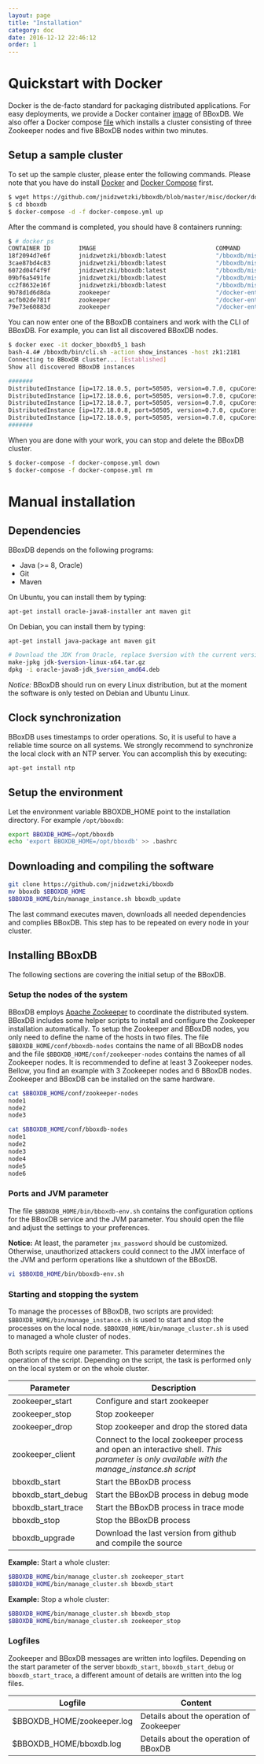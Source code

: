 ```yaml
---
layout: page
title: "Installation"
category: doc
date: 2016-12-12 22:46:12
order: 1
---
```

# Quickstart with Docker
Docker is the de-facto standard for packaging distributed applications. For easy deployments, we provide a Docker container [image](https://hub.docker.com/r/jnidzwetzki/bboxdb/) of BBoxDB. We also offer a Docker compose [file](https://github.com/jnidzwetzki/bboxdb/blob/master/misc/docker/docker-compose.yml) which installs a cluster consisting of three Zookeeper nodes and five BBoxDB nodes within two minutes.

## Setup a sample cluster
To set up the sample cluster, please enter the following commands. Please note that you have do install [Docker](https://docs.docker.com/glossary/?term=Docker) and [Docker Compose](https://docs.docker.com/compose/) first.

```bash
$ wget https://github.com/jnidzwetzki/bboxdb/blob/master/misc/docker/docker-compose.yml
$ cd bboxdb
$ docker-compose -d -f docker-compose.yml up
```

After the command is completed, you should have 8 containers running:


```bash
$ # docker ps
CONTAINER ID        IMAGE                                  COMMAND                  CREATED             STATUS              PORTS                                                NAMES
18f2094d7e6f        jnidzwetzki/bboxdb:latest              "/bboxdb/misc/docker…"   4 minutes ago       Up 4 minutes        0.0.0.0:10081->10085/tcp, 0.0.0.0:50501->50505/tcp   docker_bboxdb1_1
3cae87bd4c83        jnidzwetzki/bboxdb:latest              "/bboxdb/misc/docker…"   4 minutes ago       Up 4 minutes        0.0.0.0:10082->10085/tcp, 0.0.0.0:50502->50505/tcp   docker_bboxdb2_1
6072d04f4f9f        jnidzwetzki/bboxdb:latest              "/bboxdb/misc/docker…"   4 minutes ago       Up 4 minutes        0.0.0.0:10083->10085/tcp, 0.0.0.0:50503->50505/tcp   docker_bboxdb3_1
09bf6a5491fe        jnidzwetzki/bboxdb:latest              "/bboxdb/misc/docker…"   4 minutes ago       Up 4 minutes        0.0.0.0:10084->10085/tcp, 0.0.0.0:50504->50505/tcp   docker_bboxdb4_1
cc2f8632e16f        jnidzwetzki/bboxdb:latest              "/bboxdb/misc/docker…"   4 minutes ago       Up 4 minutes        0.0.0.0:10085->10085/tcp, 0.0.0.0:50505->50505/tcp   docker_bboxdb5_1
9b78d1d6d8da        zookeeper                              "/docker-entrypoint.…"   9 minutes ago       Up 4 minutes        2888/tcp, 0.0.0.0:2181->2181/tcp, 3888/tcp           docker_zk1_1
acfb02de781f        zookeeper                              "/docker-entrypoint.…"   9 minutes ago       Up 4 minutes        2888/tcp, 3888/tcp, 0.0.0.0:2183->2181/tcp           docker_zk3_1
79e73e60883d        zookeeper                              "/docker-entrypoint.…"   9 minutes ago       Up 4 minutes        2888/tcp, 3888/tcp, 0.0.0.0:2182->2181/tcp           docker_zk2_1
```

You can now enter one of the BBoxDB containers and work with the CLI of BBoxDB. For example, you can list all discovered BBoxDB nodes.

```bash
$ docker exec -it docker_bboxdb5_1 bash
bash-4.4# /bboxdb/bin/cli.sh -action show_instances -host zk1:2181
Connecting to BBoxDB cluster... [Established]
Show all discovered BBoxDB instances

#######
DistributedInstance [ip=172.18.0.5, port=50505, version=0.7.0, cpuCores=4, memory=1.7 GB, state=READY, storages=1, freeSpace()=610.1 GB, totalSpace()=1.8 TB]
DistributedInstance [ip=172.18.0.6, port=50505, version=0.7.0, cpuCores=4, memory=1.7 GB, state=READY, storages=1, freeSpace()=610.1 GB, totalSpace()=1.8 TB]
DistributedInstance [ip=172.18.0.7, port=50505, version=0.7.0, cpuCores=4, memory=1.7 GB, state=READY, storages=1, freeSpace()=610.1 GB, totalSpace()=1.8 TB]
DistributedInstance [ip=172.18.0.8, port=50505, version=0.7.0, cpuCores=4, memory=1.7 GB, state=READY, storages=1, freeSpace()=610.1 GB, totalSpace()=1.8 TB]
DistributedInstance [ip=172.18.0.9, port=50505, version=0.7.0, cpuCores=4, memory=1.7 GB, state=READY, storages=1, freeSpace()=610.1 GB, totalSpace()=1.8 TB]
#######
```

When you are done with your work, you can stop and delete the BBoxDB cluster.

```bash
$ docker-compose -f docker-compose.yml down
$ docker-compose -f docker-compose.yml rm
```

# Manual installation
## Dependencies 
BBoxDB depends on the following programs:

- Java (>= 8, Oracle)
- Git
- Maven

On Ubuntu, you can install them by typing:

```bash
apt-get install oracle-java8-installer ant maven git
```

On Debian, you can install them by typing:

```bash
apt-get install java-package ant maven git

# Download the JDK from Oracle, replace $version with the current version of the JVM
make-jpkg jdk-$version-linux-x64.tar.gz
dpkg -i oracle-java8-jdk_$version_amd64.deb
```

_Notice:_ BBoxDB should run on every Linux distribution, but at the moment the software is only tested on Debian and Ubuntu Linux.

## Clock synchronization
BBoxDB uses timestamps to order operations. So, it is useful to have a reliable time source on all systems. We strongly recommend to synchronize the local clock with an NTP server. You can accomplish this by executing:

```bash
apt-get install ntp
``` 

## Setup the environment
Let the environment variable BBOXDB_HOME point to the installation directory. For example ```/opt/bboxdb```:

```bash
export BBOXDB_HOME=/opt/bboxdb
echo 'export BBOXDB_HOME=/opt/bboxdb' >> .bashrc
```

## Downloading and compiling the software
```bash
git clone https://github.com/jnidzwetzki/bboxdb
mv bboxdb $BBOXDB_HOME
$BBOXDB_HOME/bin/manage_instance.sh bboxdb_update
```

The last command executes maven, downloads all needed dependencies and complies BBoxDB. This step has to be repeated on every node in your cluster.

## Installing BBoxDB
The following sections are covering the initial setup of the BBoxDB.

### Setup the nodes of the system
BBoxDB employs [Apache Zookeeper](https://zookeeper.apache.org/) to coordinate the distributed system. BBoxDB includes some helper scripts to install and configure the Zookeeper installation automatically. To setup the Zookeeper and BBoxDB nodes, you only need to define the name of the hosts in two files. The file ```$BBOXDB_HOME/conf/bboxdb-nodes``` contains the name of all BBoxDB nodes and the file ```$BBOXDB_HOME/conf/zookeeper-nodes``` contains the names of all Zookeeper nodes. It is recommended to define at least 3 Zookeeper nodes. Bellow, you find an example with 3 Zookeeper nodes and 6 BBoxDB nodes. Zookeeper and BBoxDB can be installed on the same hardware.

```bash
cat $BBOXDB_HOME/conf/zookeeper-nodes
node1
node2
node3

cat $BBOXDB_HOME/conf/bboxdb-nodes
node1
node2
node3
node4
node5
node6
```

### Ports and JVM parameter
The file `$BBOXDB_HOME/bin/bboxdb-env.sh` contains the configuration options for the BBoxDB service and the JVM parameter. You should open the file and adjust the settings to your preferences. 

__Notice:__ At least, the parameter `jmx_password` should be customized. Otherwise, unauthorized attackers could connect to the JMX interface of the JVM and perform operations like a shutdown of the BBoxDB.

```bash
vi $BBOXDB_HOME/bin/bboxdb-env.sh
```

### Starting and stopping the system
To manage the processes of BBoxDB, two scripts are provided: ```$BBOXDB_HOME/bin/manage_instance.sh``` is used to start and stop the processes on the local node. ```$BBOXDB_HOME/bin/manage_cluster.sh``` is used to managed a whole cluster of nodes.

Both scripts require one parameter. This parameter determines the operation of the script. Depending on the script, the task is performed only on the local system or on the whole cluster.

|    Parameter       |                Description                |
|--------------------|-------------------------------------------|
| zookeeper_start    | Configure and start zookeeper             |
| zookeeper_stop     | Stop zookeeper                            |
| zookeeper_drop     | Stop zookeeper and drop the stored data   |
| zookeeper_client   | Connect to the local zookeeper process and open an interactive shell. _This parameter is only available with the manage_instance.sh script_  |
| bboxdb_start       | Start the BBoxDB process                  | 
| bboxdb_start_debug | Start the BBoxDB process in debug mode    | 
| bboxdb_start_trace | Start the BBoxDB process  in trace mode   | 
| bboxdb_stop        | Stop the BBoxDB process                   |
| bboxdb_upgrade     | Download the last version from github and compile the source |

__Example:__ Start a whole cluster:

```bash
$BBOXDB_HOME/bin/manage_cluster.sh zookeeper_start
$BBOXDB_HOME/bin/manage_cluster.sh bboxdb_start
```

__Example:__ Stop a whole cluster:


```bash
$BBOXDB_HOME/bin/manage_cluster.sh bboxdb_stop
$BBOXDB_HOME/bin/manage_cluster.sh zookeeper_stop
```

### Logfiles
Zookeeper and BBoxDB messages are written into logfiles. Depending on the start parameter of the server ```bboxdb_start```, ```bboxdb_start_debug``` or ```bboxdb_start_trace```, a different amount of details are written into the log files.

|    Logfile                  |            Content                |
|-----------------------------|-----------------------------------|
| $BBOXDB_HOME/zookeeper.log  | Details about the operation of Zookeeper     |
| $BBOXDB_HOME/bboxdb.log     | Details about the operation of BBoxDB        |

